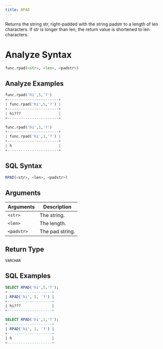 ```yaml
---
title: RPAD
---
```


Returns the string str, right-padded with the string padstr to a length of len characters.
If str is longer than len, the return value is shortened to len characters.

# Analyze Syntax

```python
func.rpad(<str>, <len>, <padstr>)
```

## Analyze Examples
```python
func.rpad('hi',5,'?')
+-----------------------+
| func.rpad('hi',5,'?') |
+-----------------------+
| hi???                 |
+-----------------------+

func.rpad('hi',1,'?')
+-----------------------+
| func.rpad('hi',1,'?') |
+-----------------------+
| h                     |
+-----------------------+
```

## SQL Syntax

```sql
RPAD(<str>, <len>, <padstr>)
```

## Arguments

| Arguments  | Description     |
|------------|-----------------|
| `<str>`    | The string.     |
| `<len>`    | The length.     |
| `<padstr>` | The pad string. |

## Return Type

`VARCHAR`

## SQL Examples

```sql
SELECT RPAD('hi',5,'?');
+--------------------+
| RPAD('hi', 5, '?') |
+--------------------+
| hi???              |
+--------------------+

SELECT RPAD('hi',1,'?');
+--------------------+
| RPAD('hi', 1, '?') |
+--------------------+
| h                  |
+--------------------+
```
